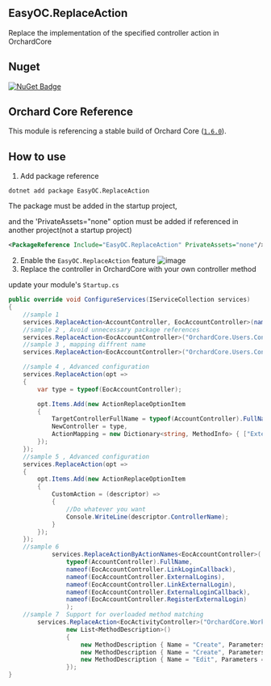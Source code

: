 ## EasyOC.ReplaceAction

Replace the implementation of the specified controller action in OrchardCore

## Nuget

[![NuGet Badge](https://buildstats.info/nuget/EasyOC.ReplaceAction?includePreReleases=true)](https://www.nuget.org/packages/EasyOC.ReplaceAction)

## Orchard Core Reference

This module is referencing a stable build of Orchard Core ([`1.6.0`](https://www.nuget.org/packages/OrchardCore.Module.Targets/1.6.0)).

## How to use

1. Add package reference
```
dotnet add package EasyOC.ReplaceAction
```

The package must be added in the startup project, 

and the 'PrivateAssets="none" option must be added if referenced in another project(not a startup project)

```xml
<PackageReference Include="EasyOC.ReplaceAction" PrivateAssets="none"/>
```

2. Enable the `EasyOC.ReplaceAction` feature
![image](https://user-images.githubusercontent.com/15613121/215324237-f1b182fc-fa91-4043-9f3e-b7ccbae19a8a.png)
3. Replace the controller in OrchardCore with your own controller method

update your module's `Startup.cs`

```C#
public override void ConfigureServices(IServiceCollection services)
{
    //sample 1
    services.ReplaceAction<AccountController, EocAccountController>(nameof(EocAccountController.Login));
    //sample 2 , Avoid unnecessary package references
    services.ReplaceAction<EocAccountController>("OrchardCore.Users.Controllers.AccountController", "Login");
    //sample 3 , mapping diffrent name
    services.ReplaceAction<EocAccountController>("OrchardCore.Users.Controllers.AccountController", "ExternalLogin", "MyExternalLogin");

    //sample 4 , Advanced configuration
    services.ReplaceAction(opt =>
    {
        var type = typeof(EocAccountController);

        opt.Items.Add(new ActionReplaceOptionItem
        {
            TargetControllerFullName = typeof(AccountController).FullName,
            NewController = type,
            ActionMapping = new Dictionary<string, MethodInfo> { ["ExternalLogin"] = type.GetMethod("ExternalLogin") }
        });
    });
    //sample 5 , Advanced configuration
    services.ReplaceAction(opt =>
    {
        opt.Items.Add(new ActionReplaceOptionItem
        {
            CustomAction = (descriptor) =>
            {
                //Do whatever you want
                Console.WriteLine(descriptor.ControllerName);
            }
        });
    });
    //sample 6 
            services.ReplaceActionByActionNames<EocAccountController>(
                typeof(AccountController).FullName, 
                nameof(EocAccountController.LinkLoginCallback),
                nameof(EocAccountController.ExternalLogins),
                nameof(EocAccountController.LinkExternalLogin),
                nameof(EocAccountController.ExternalLoginCallback),
                nameof(EocAccountController.RegisterExternalLogin)
                );
    //sample 7  Support for overloaded method matching
        services.ReplaceAction<EocActivityController>("OrchardCore.Workflows.Controllers.ActivityController",
                new List<MethodDescription>()
                {
                    new MethodDescription { Name = "Create", Parameters = new[] { typeof(string), typeof(long), typeof(string) }},
                    new MethodDescription { Name = "Create", Parameters = new[] { typeof(string), typeof(ActivityEditViewModel) }},
                    new MethodDescription { Name = "Edit", Parameters = new[] { typeof(long), typeof(string), typeof(string) }},
                });
}
```


